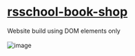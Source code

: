 # [rsschool-book-shop](https://peachess-dev.github.io/rsschool-book-shop/app/main.html)
Website build using DOM elements only <br><br>
![image](https://github.com/peachess-dev/rsschool-book-shop/assets/111956270/9a1c1904-759b-4e6b-94a5-2c87f31394b8)

